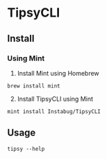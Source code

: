 # TipsyCLI

## Install

### Using Mint

1. Install Mint using Homebrew

```shell
brew install mint
```

2. Install TipsyCLI using Mint

```shell
mint install Instabug/TipsyCLI
```

## Usage

```shell
tipsy --help
```
